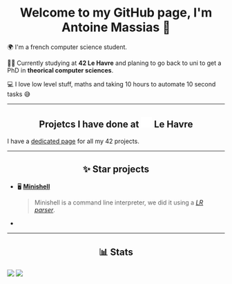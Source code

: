 <h1 align=center> Welcome to my GitHub page, I'm Antoine Massias 👋 </h1>

🌍 I'm a french computer science student.

🧑‍🎓 Currently studying at **42 Le Havre** and planing to go back to uni to get a PhD
in **theorical computer sciences**.

💻 I love low level stuff, maths and taking 10 hours to automate 10 second tasks
😅

---

<h2 align=center vertical-align=top>
	Projetcs I have done at <img width="25px" height="25px" src="./42logo.svg" /> Le Havre
</h2>

I have a [dedicated page](https://www.github.com/42-amassias) for all my 42 projects.


---

<h2 align="center"> ✨ Star projects </h2>

- 🖥️ [**Minishell**](https://www.github.com/lailouezzz/minishell)
	> Minishell is a command line interpreter, we did it using a [*LR parser*](https://en.wikipedia.org/wiki/LR_parser).

- 

---

<h2 align="center"> 📊 Stats </h2>

<img align=center src="https://github-readme-stats.vercel.app/api/top-langs/?username=Dyamen1411&theme=blueberry&hide_border=true&layout=compact" />

<img align=center src="https://github-readme-stats.vercel.app/api?username=Dyamen1411&show_icons=true&theme=blueberry&hide_border=true&layout=compact" />